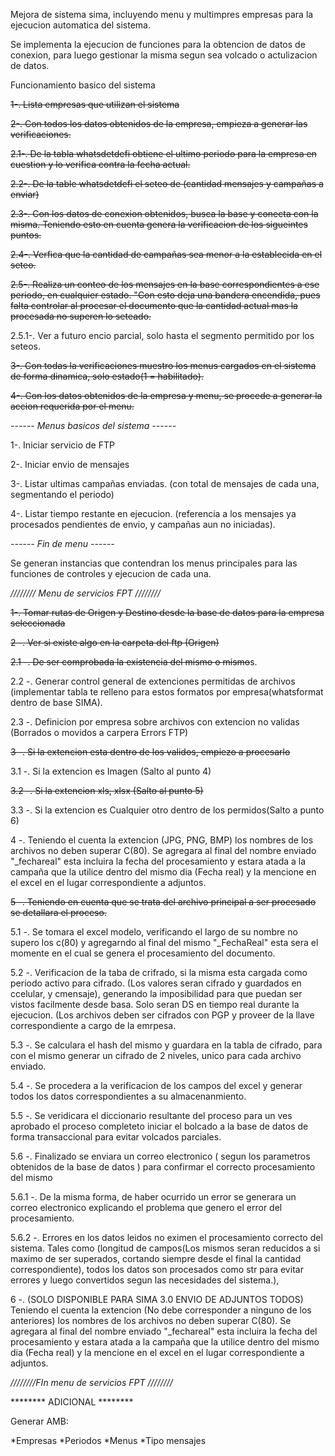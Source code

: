 Mejora de sistema sima, incluyendo menu y multimpres empresas para la ejecucion automatica del sistema.

Se implementa la ejecucion de funciones para la obtencion de datos de conexion, para luego gestionar la misma segun sea volcado o actulizacion de datos.


Funcionamiento basico del sistema

~~1-. Lista empresas que utilizan el sistema~~

~~2-. Con todos los datos obtenidos de la empresa, empieza a generar las verificaciones.~~

~~2.1-. De la tabla whatsdetdefi obtiene el ultimo periodo para la empresa en cuestion y lo verifica contra la fecha actual.~~
  
~~2.2-. De la table whatsdetdefi el seteo de (cantidad mensajes y campañas a enviar)~~
  
~~2.3-. Con los datos de conexion obtenidos, busca la base y conecta con la misma. Teniendo esto en cuenta genera la verificacion de los sigueintes puntos.~~
  
~~2.4-. Verfica que la cantidad de campañas sea menor a la establecida en el seteo.~~
  
~~2.5-. Realiza un conteo de los mensajes en la base correspondientes a ese periodo, en cualquier estado. "Con esto deja una bandera encendida, pues falta controlar al procesar el documento que la cantidad actual mas la procesada no superen lo seteado.~~
  
2.5.1-. Ver a futuro encio parcial, solo hasta el segmento permitido por los seteos.
    
~~3-. Con todas la verificaciones muestro los menus cargados en el sistema de forma dinamica, solo estado(1 = habilitado).~~

~~4-. Con los datos obtenidos de la empresa y menu, se procede a generar la accion requerida por el menu.~~


*------ Menus basicos del sistema ------*


1-. Iniciar servicio de FTP

2-. Iniciar envio de mensajes

3-. Listar ultimas campañas enviadas. (con total de mensajes de cada una, segmentando el periodo)

4-. Listar tiempo restante en ejecucion. (referencia a los mensajes ya procesados pendientes de envio, y campañas aun no iniciadas).

*------ Fin de menu ------*


Se generan instancias que contendran los menus principales para las funciones de controles y ejecucion de cada una.

*//////// Menu de servicios FPT ////////*

~~1-. Tomar rutas de Origen y Destino desde la base de datos para la empresa seleccionada~~

~~2 -. Ver si existe algo en la carpeta del ftp (Origen)~~

~~2.1 -. De ser comprobada la existencia del mismo o mismo~~s.

2.2 -. Generar control general de extenciones permitidas de archivos (implementar tabla te relleno para estos formatos por empresa(whatsformat dentro de base SIMA).

2.3 -. Definicion por empresa sobre archivos con extencion no validas (Borrados o movidos a carpera Errors FTP)

~~3 -. Si la extencion esta dentro de los validos, empiezo a procesarlo~~

3.1 -. Si la extencion es Imagen (Salto al punto 4)

~~3.2 -. Si la extencion xls, xlsx (Salto al punto 5)~~

3.3 -. Si la extencion es Cualquier otro dentro de los permidos(Salto a punto 6)

4 -. Teniendo el cuenta la extencion (JPG, PNG, BMP) los nombres de los archivos no deben superar C(80).
Se agregara al final del nombre enviado "_fechareal" esta incluira la fecha del procesamiento y estara atada a la
campaña que la utilice dentro del mismo dia (Fecha real) y la mencione en el excel en el lugar correspondiente a adjuntos.

~~5 -. Teniendo en cuenta que se trata del archivo principal a ser procesado se detallara el proceso.~~

5.1 -. Se tomara el excel modelo, verificando el largo de su nombre no supero los c(80) y agregarndo al final del mismo "_FechaReal" esta sera el momente en el cual se genera el procesamiento del documento.

5.2 -. Verificacion de la taba de crifrado, si la misma esta cargada como periodo activo para cifrado. (Los valores seran cifrado y guardados en ccelular, y cmensaje), generando la imposibilidad para que puedan ser vistos facilmente desde basa. Solo seran DS en tiempo real durante la ejecucion. (Los archivos deben ser cifrados con PGP y proveer de la llave correspondiente a cargo de la emrpesa.

5.3 -. Se calculara el hash del mismo y guardara en la tabla de cifrado, para con el mismo generar un cifrado de 2 niveles, unico para cada archivo enviado.

5.4 -. Se procedera a la verificacion de los campos del excel y generar todos los datos correspondientes a su almacenanmiento. 

5.5 -. Se veridicara el diccionario resultante del proceso para un ves aprobado el proceso completeto iniciar el bolcado a la base de datos de forma transaccional para evitar volcados parciales.

5.6 -. Finalizado se enviara un correo electronico ( segun los parametros obtenidos de la base de datos ) para confirmar el correcto procesamiento del mismo 

5.6.1 -. De la misma forma, de haber ocurrido un error se generara un correo electronico explicando el problema que genero el error del procesamiento.

5.6.2 -. Errores en los datos leidos no eximen el procesamiento correcto del sistema. Tales como (longitud de campos(Los mismos seran reducidos a si maximo de ser superados, cortando siempre desde el final la cantidad correspondiente), todos los datos son procesados como str para evitar errores y luego convertidos segun las necesidades del sistema.), 

6 -. (SOLO DISPONIBLE PARA SIMA 3.0 ENVIO DE ADJUNTOS TODOS) Teniendo el cuenta la extencion (No debe corresponder a ninguno de los anteriores) los nombres de los archivos no deben superar C(80).
Se agregara al final del nombre enviado "_fechareal" esta incluira la fecha del procesamiento y estara atada a la
campaña que la utilice dentro del mismo dia (Fecha real) y la mencione en el excel en el lugar correspondiente a adjuntos.

*////////FIn menu de servicios FPT ////////*



******** ADICIONAL ********

Generar AMB: 

  *Empresas
  *Periodos
  *Menus
  *Tipo mensajes
